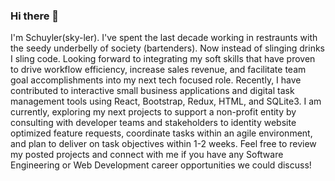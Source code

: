 ### Hi there 👋
I'm Schuyler(sky-ler). I've spent the last decade working in restraunts with the seedy underbelly of society (bartenders). Now instead of slinging drinks I sling code. 
Looking forward to integrating my soft skills that have proven to drive workflow efficiency, increase sales revenue, and facilitate team goal accomplishments into my next tech focused role. Recently, I have contributed to interactive small business applications and digital task management tools using React, Bootstrap, Redux, HTML, and SQLite3. I am currently, exploring my next projects to support a non-profit entity by consulting with developer teams and stakeholders to identity website optimized feature requests, coordinate tasks within an agile environment, and plan to deliver on task objectives within 1-2 weeks. Feel free to review my posted projects and connect with me if you have any Software Engineering or Web Development career opportunities we could discuss!

<!--
**Schuyler-Minor/Schuyler-Minor** is a ✨ _special_ ✨ repository because its `README.md` (this file) appears on your GitHub profile.

Here are some ideas to get you started:

- 🔭 I’m currently working on ...
- 🌱 I’m currently learning ...
- 👯 I’m looking to collaborate on ...
- 🤔 I’m looking for help with ...
- 💬 Ask me about ...
- 📫 How to reach me: ...
- 😄 Pronouns: ...
- ⚡ Fun fact: ...
-->
